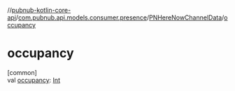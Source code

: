 //[pubnub-kotlin-core-api](../../../index.md)/[com.pubnub.api.models.consumer.presence](../index.md)/[PNHereNowChannelData](index.md)/[occupancy](occupancy.md)

# occupancy

[common]\
val [occupancy](occupancy.md): [Int](https://kotlinlang.org/api/latest/jvm/stdlib/kotlin-stdlib/kotlin/-int/index.html)
